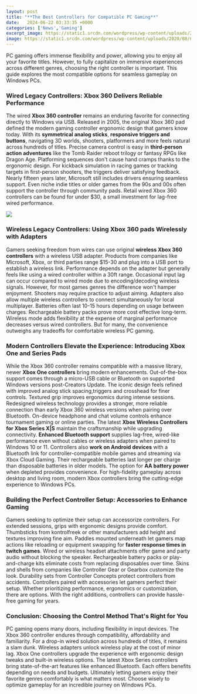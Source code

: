 ```yaml
---
layout: post
title: "**The Best Controllers for Compatible PC Gaming**"
date:   2024-06-22 03:33:35 +0000
categories: ['News','Gaming']
excerpt_image: https://static1.srcdn.com/wordpress/wp-content/uploads/2020/08/61nPj7Rb-4L.-AC-SL1100-.jpg
image: https://static1.srcdn.com/wordpress/wp-content/uploads/2020/08/61nPj7Rb-4L.-AC-SL1100-.jpg
---
```


PC gaming offers immense flexibility and power, allowing you to enjoy all your favorite titles. However, to fully capitalize on immersive experiences across different genres, choosing the right controller is important. This guide explores the most compatible options for seamless gameplay on Windows PCs.
### **Wired Legacy Controllers: Xbox 360 Delivers Reliable Performance**
The wired **Xbox 360 controller** remains an enduring favorite for connecting directly to Windows via USB. Released in 2005, the original Xbox 360 pad defined the modern gaming controller ergonomic design that gamers know today. With its **symmetrical analog sticks**, **responsive triggers and buttons**, navigating 3D worlds, shooters, platformers and more feels natural across hundreds of titles. 
Precise camera control is easy in **third-person action adventures** like the Tomb Raider reboot trilogy or fantasy RPGs like Dragon Age. Platforming sequences don't cause hand cramps thanks to the ergonomic design. For kickback simulation in racing games or tracking targets in first-person shooters, the triggers deliver satisfying feedback. Nearly fifteen years later, Microsoft still includes drivers ensuring seamless support. 
Even niche indie titles or older games from the 90s and 00s often support the controller through community pads. Retail wired Xbox 360 controllers can be found for under $30, a small investment for lag-free wired performance.

![](http://cdn.windowsreport.com/wp-content/uploads/2017/11/Easy-SMX.jpg)
### **Wireless Legacy Controllers: Using Xbox 360 pads Wirelessly with Adapters** 
Gamers seeking freedom from wires can use original **wireless Xbox 360 controllers** with a wireless USB adapter. Products from companies like Microsoft, Xbox, or third parties range $15-30 and plug into a USB port to establish a wireless link. Performance depends on the adapter but generally feels like using a wired controller within a 30ft range. 
Occasional input lag can occur compared to wired mode due to encoding/decoding wireless signals. However, for most games genres the difference won't hamper enjoyment. Shooters may require practice to adjust aiming. Adapters also allow multiple wireless controllers to connect simultaneously for local multiplayer.
Batteries often last 10-15 hours depending on usage between charges. Rechargeable battery packs prove more cost effective long-term. Wireless mode adds flexibility at the expense of marginal performance decreases versus wired controllers. But for many, the convenience outweighs any tradeoffs for comfortable wireless PC gaming.
### **Modern Controllers Elevate the Experience: Introducing Xbox One and Series Pads** 
While the Xbox 360 controller remains compatible with a massive library, newer **Xbox One controllers** bring modern enhancements. Out-of-the-box support comes through a micro-USB cable or Bluetooth on supported Windows versions post-Creators Update. The iconic design feels refined with improved analog stick spacing,triggers and crosshead for finer controls.
Textured grip improves ergonomics during intense sessions. Redesigned wireless technology provides a stronger, more reliable connection than early Xbox 360 wireless versions when pairing over Bluetooth. On-device headphone and chat volume controls enhance tournament gaming or online parties. 
The latest **Xbox Wireless Controllers for Xbox Series X|S** maintain the craftsmanship while upgrading connectivity. **Enhanced Bluetooth support** supplies lag-free, wired-like performance even without cables or wireless adapters when paired to Windows 10 or 11. Controllers also **work on Android devices** with a Bluetooth link for controller-compatible mobile games and streaming via Xbox Cloud Gaming. 
Their rechargeable batteries last longer per charge than disposable batteries in older models. The option for **AA battery power** when depleted provides convenience. For high-fidelity gameplay across desktop and living room, modern Xbox controllers bring the cutting-edge experience to Windows PCs.
### **Building the Perfect Controller Setup: Accessories to Enhance Gaming**
Gamers seeking to optimize their setup can accessorize controllers. For extended sessions, grips with ergonomic designs provide comfort. Thumbsticks from kontrolfreek or other manufacturers add height and textures improving fine aim. Paddles mounted underneath let gamers map actions like reloading or equipment swapping for **faster response times in twitch games**.
Wired or wireless headset attachments offer game and party audio without blocking the speaker. Rechargeable battery packs or play-and-charge kits eliminate costs from replacing disposables over time. Skins and shells from companies like Controller Gear or Gearbox customize the look. Durability sets from Controller Concepts protect controllers from accidents. 
Controllers paired with accessories let gamers perfect their setup. Whether prioritizing performance, ergonomics or customization, there are options. With the right additions, controllers can provide hassle-free gaming for years.
### **Conclusion: Choosing the Control Method That's Right for You** 
PC gaming opens many doors, including flexibility in input devices. The Xbox 360 controller endures through compatibility, affordability and familiarity. For a drop-in wired solution across hundreds of titles, it remains a slam dunk. Wireless adapters unlock wireless play at the cost of minor lag. 
Xbox One controllers upgrade the experience with ergonomic design tweaks and built-in wireless options. The latest Xbox Series controllers bring state-of-the-art features like enhanced Bluetooth. Each offers benefits depending on needs and budgets. Ultimately letting gamers enjoy their favorite genres comfortably is what matters most. Choose wisely to optimize gameplay for an incredible journey on Windows PCs.